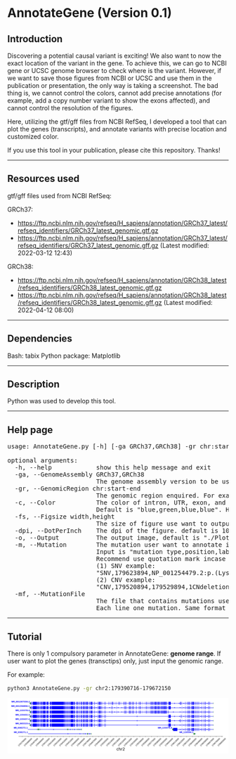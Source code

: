 # AnnotateGene (Version 0.1)
## Introduction
Discovering a potential causal variant is exciting! We also want to now the exact location of the variant in the gene. To achieve this, we can go to NCBI gene or UCSC genome browser to check where is the variant. However, if we want to save those figures from NCBI or UCSC and use them in the publication or presentation, the only way is taking a screenshot. The bad thing is, we cannot control the colors, cannot add precise annotations (for example, add a copy number variant to show the exons affected), and cannot control the resolution of the figures.

Here, utilizing the gtf/gff files from NCBI RefSeq, I developed a tool that can plot the genes (transcripts), and annotate variants with precise location and customized color.

If you use this tool in your publication, please cite this repository. Thanks!

---
## Resources used
gtf/gff files used from NCBI RefSeq: 

GRCh37: 
- https://ftp.ncbi.nlm.nih.gov/refseq/H_sapiens/annotation/GRCh37_latest/refseq_identifiers/GRCh37_latest_genomic.gtf.gz
- https://ftp.ncbi.nlm.nih.gov/refseq/H_sapiens/annotation/GRCh37_latest/refseq_identifiers/GRCh37_latest_genomic.gff.gz (Latest modified: 2022-03-12 12:43)

GRCh38:
- https://ftp.ncbi.nlm.nih.gov/refseq/H_sapiens/annotation/GRCh38_latest/refseq_identifiers/GRCh38_latest_genomic.gtf.gz
- https://ftp.ncbi.nlm.nih.gov/refseq/H_sapiens/annotation/GRCh38_latest/refseq_identifiers/GRCh38_latest_genomic.gff.gz (Latest modified: 2022-04-12 08:00)

---
## Dependencies
Bash: tabix
Python package: Matplotlib

---
## Description
Python was used to develop this tool.

---
## Help page
<pre>
usage: AnnotateGene.py [-h] [-ga GRCh37,GRCh38] -gr chr:start-end [-c] [-fs width,height] [-dpi] [-o] [-m] [-mf]

optional arguments:
  -h, --help            show this help message and exit
  -ga, --GenomeAssembly GRCh37,GRCh38
                        The genome assembly version to be used, default is GRCh37.
  -gr, --GenomicRegion chr:start-end
                        The genomic region enquired. For example: chr2:179390716-179672150.
  -c, --Color           The color of intron, UTR, exon, and transcript name, respectively.
                        Default is "blue,green,blue,blue". Hexadecimal color codes are supported.
  -fs, --Figsize width,height
                        The size of figure use want to output. Default is "16,4".
  -dpi, --DotPerInch    The dpi of the figure. default is 100.
  -o, --Output          The output image, default is "./PlotGene.png".
  -m, --Mutation        The mutation user want to annotate into the figure. 
                        Input is "mutation type,position,label,color".
                        Recommend use quotation mark incase label contains strange symbol.
                        (1) SNV example:
                        "SNV,179623894,NP_001254479.2:p.(Lys3374*),Red"
                        (2) CNV example:
                        "CNV,179520894,179529894,1CNdeletion,Green"
  -mf, --MutationFile 
                        The file that contains mutations user want to annotate into the figure.
                        Each line one mutation. Same format with a single mutation
</pre>

---
## Tutorial
There is only 1 compulsory parameter in AnnotateGene: **genome range**. If user want to plot the genes (transctips) only, just input the genomic range. 

For example:
```bash
python3 AnnotateGene.py -gr chr2:179390716-179672150
```
![Example](./Example/PlotGene.png)